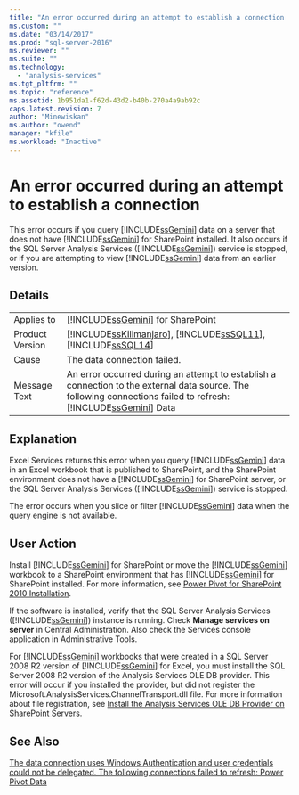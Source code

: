 ```yaml
---
title: "An error occurred during an attempt to establish a connection | Microsoft Docs"
ms.custom: ""
ms.date: "03/14/2017"
ms.prod: "sql-server-2016"
ms.reviewer: ""
ms.suite: ""
ms.technology: 
  - "analysis-services"
ms.tgt_pltfrm: ""
ms.topic: "reference"
ms.assetid: 1b951da1-f62d-43d2-b40b-270a4a9ab92c
caps.latest.revision: 7
author: "Minewiskan"
ms.author: "owend"
manager: "kfile"
ms.workload: "Inactive"
---
```

# An error occurred during an attempt to establish a connection
  This error occurs if you query [!INCLUDE[ssGemini](../../includes/ssgemini-md.md)] data on a server that does not have [!INCLUDE[ssGemini](../../includes/ssgemini-md.md)] for SharePoint installed. It also occurs if the SQL Server Analysis Services ([!INCLUDE[ssGemini](../../includes/ssgemini-md.md)]) service is stopped, or if you are attempting to view [!INCLUDE[ssGemini](../../includes/ssgemini-md.md)] data from an earlier version.  
  
## Details  
  
|||  
|-|-|  
|Applies to|[!INCLUDE[ssGemini](../../includes/ssgemini-md.md)] for SharePoint|  
|Product Version|[!INCLUDE[ssKilimanjaro](../../includes/sskilimanjaro-md.md)], [!INCLUDE[ssSQL11](../../includes/sssql11-md.md)], [!INCLUDE[ssSQL14](../../includes/sssql14-md.md)]|  
|Cause|The data connection failed.|  
|Message Text|An error occurred during an attempt to establish a connection to the external data source. The following connections failed to refresh: [!INCLUDE[ssGemini](../../includes/ssgemini-md.md)] Data|  
  
## Explanation  
 Excel Services returns this error when you query [!INCLUDE[ssGemini](../../includes/ssgemini-md.md)] data in an Excel workbook that is published to SharePoint, and the SharePoint environment does not have a [!INCLUDE[ssGemini](../../includes/ssgemini-md.md)] for SharePoint server, or the SQL Server Analysis Services ([!INCLUDE[ssGemini](../../includes/ssgemini-md.md)]) service is stopped.  
  
 The error occurs when you slice or filter [!INCLUDE[ssGemini](../../includes/ssgemini-md.md)] data when the query engine is not available.  
  
## User Action  
 Install [!INCLUDE[ssGemini](../../includes/ssgemini-md.md)] for SharePoint or move the [!INCLUDE[ssGemini](../../includes/ssgemini-md.md)] workbook to a SharePoint environment that has [!INCLUDE[ssGemini](../../includes/ssgemini-md.md)] for SharePoint installed. For more information, see [Power Pivot for SharePoint 2010 Installation](http://msdn.microsoft.com/en-us/8d47dde7-c941-4280-a934-e2fe3f9a938f).  
  
 If the software is installed, verify that the SQL Server Analysis Services ([!INCLUDE[ssGemini](../../includes/ssgemini-md.md)]) instance is running. Check **Manage services on server** in Central Administration. Also check the Services console application in Administrative Tools.  
  
 For [!INCLUDE[ssGemini](../../includes/ssgemini-md.md)] workbooks that were created in a SQL Server 2008 R2 version of [!INCLUDE[ssGemini](../../includes/ssgemini-md.md)] for Excel, you must install the SQL Server 2008 R2 version of the Analysis Services OLE DB provider. This error will occur if you installed the provider, but did not register the Microsoft.AnalysisServices.ChannelTransport.dll file. For more information about file registration, see [Install the Analysis Services OLE DB Provider on SharePoint Servers](http://msdn.microsoft.com/en-us/2c62daf9-1f2d-4508-a497-af62360ee859).  
  
## See Also  
 [The data connection uses Windows Authentication and user credentials could not be delegated. The following connections failed to refresh: Power Pivot Data](../../analysis-services/power-pivot-sharepoint/the-data-connection-user-could-not-be-delegated.md)  
  
  
